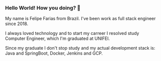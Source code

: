 ### Hello World! How you doing? 👋

My name is Felipe Farias from Brazil. I've been work as full stack engineer since 2018.

I always loved technology and to start my carreer I resolved study Computer Engineer, which I'm graduated at UNIFEI. 

Since my graduate I don't stop study and my actual development stack is: Java and SpringBoot, Docker, Jenkins and GCP.


<!--
**felipefariasdasilva/felipefariasdasilva** is a ✨ _special_ ✨ repository because its `README.md` (this file) appears on your GitHub profile.

Here are some ideas to get you started:

- 🔭 I’m currently working on ...
- 🌱 I’m currently learning ...
- 👯 I’m looking to collaborate on ...
- 🤔 I’m looking for help with ...
- 💬 Ask me about ...
- 📫 How to reach me: ...
- 😄 Pronouns: ...
- ⚡ Fun fact: ...
-->
